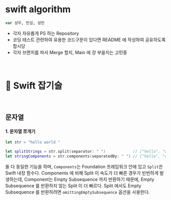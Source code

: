 # swift algorithm

```swift
var 상우, 민섭, 성민
```

- 각자 자유롭게 PS 하는 Repository
- 코딩 테스트 관련하여 유용한 코드구문이 있다면 README 에 작성하여 공유하도록 합시당
- 각자 브랜치를 파서 Merge 할지, Main 에 걍 부을지는 고민중
<br><br><br>

# 🌈 Swift 잡기술
<br>

## 문자열

#### 1. 문자열 쪼개기

```swift
let str = "hello world "

let splitStrings = str.split(separator: " ")            // ["hello", "world"]
let stringComponents = str.components(separatedBy: " ") // ["hello", "world", ""]
```
둘 다 동일한 기능을 하며, `Components`는 Foundation 프레임워크 안에 있고 `Split`은 Swift 내장 함수다. Components 에 비해 Split 이 속도가 더 빠른 경우가 빈번하게 발생하는데, Component는 Empty Subsequence 까지 반환하기 때문에, Empty Subsequence 를 반환하지 않는 Split 이 더 빠르다.
Split 에서도 Empty Subsequence 를 반환하려면 `omittingEmptySubsequence` 옵션을 사용한다. 
